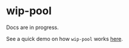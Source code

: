 # wip-pool
Docs are in progress.

See a quick demo on how `wip-pool` works [here](https://kudla.github.io/wip-pool/).